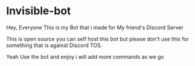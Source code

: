 # Invisible-bot

Hey, Everyone This is my Bot that i made for My friend's Discord Server

This is open source you can self host this bot but please don't use this for something that is against Discord TOS.

Yeah Use the bot and enjoy i will add more commands as we go

